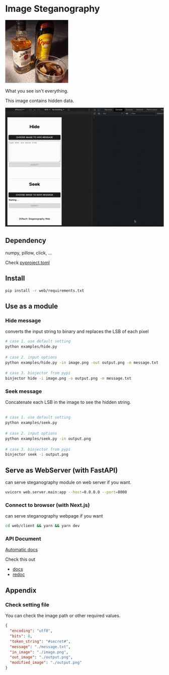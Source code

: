 # Image Steganography

![image_out](./resources/output.png)

What you see isn't everything.

This image contains hidden data.

![example](./resources/result.gif)

## Dependency

numpy, pillow, click, ...

Check [pyproject.toml](pyproject.toml)

## Install

```bash
pip install -r web/requirements.txt
```

## Use as a module

### Hide message

converts the input string to binary and replaces the LSB of each pixel

```bash
# case 1. use default setting
python examples/hide.py

# case 2. input options
python examples/hide.py -in image.png -out output.png -m message.txt

# case 3. binjector from pypi
binjector hide -i image.png -o output.png -m message.txt
```

### Seek message

Concatenate each LSB in the image to see the hidden string.

```bash

# case 1. use default setting
python examples/seek.py

# case 2. input options
python examples/seek.py -in output.png

# case 3. binjector from pypi
binjector seek -i output.png
```

## Serve as WebServer (with FastAPI)

can serve steganography module on web server if you want.

```bash
uvicorn web.server.main:app --host=0.0.0.0 --port=8000
```

### Connect to browser (with Next.js)

can serve steganography webpage if you want

```bash
cd web/client && yarn && yarn dev
```

### API Document

[Automatic docs](https://fastapi.tiangolo.com/features/#automatic-docs)

Check this out

- [docs](https://image-steganography-d3fau1t.herokuapp.com/docs)
- [redoc](https://image-steganography-d3fau1t.herokuapp.com/redoc)

## Appendix

### Check setting file

You can check the image path or other required values.

```json
{
  "encoding": "utf8",
  "bits": 8,
  "token_string": "#secret#",
  "message": "./message.txt",
  "in_image": "./image.png",
  "out_image": "./output.png",
  "modified_image": "./output.png"
}
```
